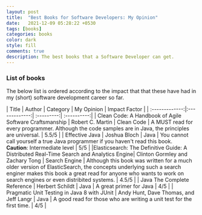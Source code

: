 ```yaml
---
layout: post
title:  "Best Books for Software Developers: My Opinion"
date:   2021-12-09 05:28:22 +0530
tags: [books]
categories: books
color: dark
style: fill
comments: true
description: The best books that a Software Developer can get.
---
```


### List of books

The below list is ordered according to the impact that that these have had in my (short) software development career so far.


|      Title     |     Author    |   Category |   My Opinion   | Impact Factor |
| :-------------:|:-------------:| :---------:| :----------:|
| Clean Code: A Handbook of Agile Software Craftsmanship    | Robert C. Martin | Clean Code | A MUST read for every programmer. Although the code samples are in Java, the principles are universal. | 5.5/5 |
|     Effective Java     |  Joshua Bloch |  Java | You cannot call yourself a true Java programmer if you haven't read this book. <br> **Caution**: Intermediate level | 5/5 |
|Elasticsearch: The Definitive Guide: A Distributed Real-Time Search and Analytics Engine| Clinton Gormley and Zachary Tong | Search Engine | Although this book was written for a much older version of ElasticSearch, the concepts underlying such a search enginer makes this book a great read for anyone who wants to work on search engines or even distribited systems. | 4.5/5 |
| Java The Complete Reference     | Herbert Schildt      | Java | A great primer for Java    | 4/5 |
| Pragmatic Unit Testing in Java 8 with JUnit     | Andy Hunt, Dave Thomas, and Jeff Langr      | Java | A good read for those who are writing a unit test for the first time.  | 4/5 |

